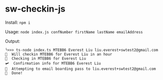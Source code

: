 # sw-checkin-js

Install: `npm i`

Usage: `node index.js confNumber firstName lastName emailAddress`

Output:
```
╰>>> ts-node index.ts MTEBB6 Everest Liu liu.everest+swtest2@gmail.com
🛫  Will checkin MTEBB6 for Everest Liu in an hour
🎫  Checking in MTEBB6 for Everest Liu
🛩  Confirmation info for MTEBB6 Everest Liu
📨  Attempting to email boarding pass to liu.everest+swtest2@gmail.com
🏁  Done!
```
